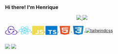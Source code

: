 ### Hi there! I'm Henrique
<div align="center">
  <a href="https://github.com/henriquerubido1">
  <img height="180em" src="https://github-readme-stats.vercel.app/api?username=henriquerubido1&show_icons=true&theme=tokyonight&include_all_commits=true&count_private=true"/>
  <img height="180em" src="https://github-readme-stats.vercel.app/api/top-langs/?username=henriquerubido1&layout=compact&langs_count=7&theme=tokyonight"/>
</div>

<div style="display: inline_block"><br>
  <img src="https://raw.githubusercontent.com/devicons/devicon/master/icons/redux/redux-original.svg" align="center" alt="redux" width="40" height="30"/>
  <img align="center" alt="React-icon" height="30" width="40" src="https://raw.githubusercontent.com/devicons/devicon/master/icons/react/react-original.svg">
  <img align="center" alt="Js-icon" height="30" width="40" src="https://raw.githubusercontent.com/devicons/devicon/master/icons/javascript/javascript-plain.svg">
  <img src="https://raw.githubusercontent.com/devicons/devicon/master/icons/typescript/typescript-original.svg" align="center" alt="typescript" width="40" height="30"/>
  <img align="center" alt="HTML-icon" height="30" width="40" src="https://raw.githubusercontent.com/devicons/devicon/master/icons/html5/html5-original.svg">
  <img align="center" alt="CSS-icon" height="30" width="40" src="https://raw.githubusercontent.com/devicons/devicon/master/icons/css3/css3-original.svg">
    <img src="https://www.svgrepo.com/show/354431/tailwindcss-icon.svg" align="center" alt="tailwindcss" width="40" height="30"/>
</div> 
 
  ##
 
<div> 
  <a href = "mailto:henriquerubido1@gmail.com"><img src="https://img.shields.io/badge/-Gmail-%23333?style=for-the-badge&logo=gmail&logoColor=white" target="_blank"></a>
  <a href="https://www.linkedin.com/in/henrique-rubido" target="_blank"><img src="https://img.shields.io/badge/-LinkedIn-%230077B5?style=for-the-badge&logo=linkedin&logoColor=white" target="_blank"></a>
</div>




